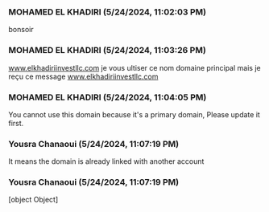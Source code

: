 ### MOHAMED EL KHADIRI (5/24/2024, 11:02:03 PM)

bonsoir

### MOHAMED EL KHADIRI (5/24/2024, 11:03:26 PM)

www.elkhadiriinvestllc.com
 je vous ultiser ce nom domaine principal mais je reçu ce message www.elkhadiriinvestllc.com

### MOHAMED EL KHADIRI (5/24/2024, 11:04:05 PM)

You cannot use this domain because it's a primary domain, Please update it first.

### Yousra Chanaoui (5/24/2024, 11:07:19 PM)

It means the domain is already linked with another account 

### Yousra Chanaoui (5/24/2024, 11:07:19 PM)

[object Object]
